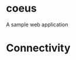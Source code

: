 # coeus

A sample web application

# Connectivity


[CiBizkt]: <>
[ShippingBizkt]: <>
[AppBizkt]: <>